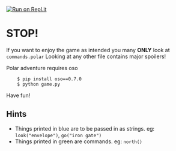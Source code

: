 [![Run on Repl.it](https://repl.it/badge/github/osohq/polar-adventure)](https://repl.it/github/osohq/polar-adventure)

# **STOP!**

If you want to enjoy the game as intended you many **ONLY** look at `commands.polar`
Looking at any other file contains major spoilers!

Polar adventure requires oso

```shell
    $ pip install oso==0.7.0
    $ python game.py
```

Have fun!

## Hints

- Things printed in blue are to be passed in as strings. eg: `look("envelope")`, `go("iron gate")`
- Things printed in green are commands. eg: `north()`
